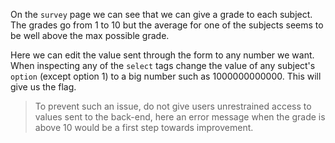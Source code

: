 On the `survey` page we can see that we can give a grade to each subject. The grades go from 1 to 10 but the average for one of the subjects seems to be well above the max possible grade.

Here we can edit the value sent through the form to any number we want.
When inspecting any of the `select` tags change the value of any subject's `option` (except option 1) to a big number such as 1000000000000. This will give us the flag.

> To prevent such an issue, do not give users unrestrained access to values sent to the back-end, here an error message when the grade is above 10 would be a first step towards improvement.